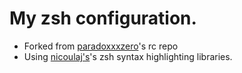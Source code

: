 My zsh configuration.
=====================

* Forked from [paradoxxxzero](https://github.com/paradoxxxzero/zerorc)'s rc repo
* Using [nicoulaj's](https://github.com/nicoulaj/zsh-syntax-highlighting)'s zsh syntax highlighting libraries.
